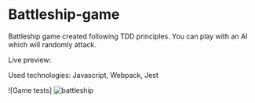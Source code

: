# Battleship-game
Battleship game created following TDD principles. You can play with an AI which will randomly attack.

Live preview: 

Used technologies: Javascript, Webpack, Jest



![Game tests] 
![battleship](https://github.com/cihenyen/Battleship-game/assets/109390011/83f80f64-5d4a-4a4e-8af3-7d69caa2a219)
